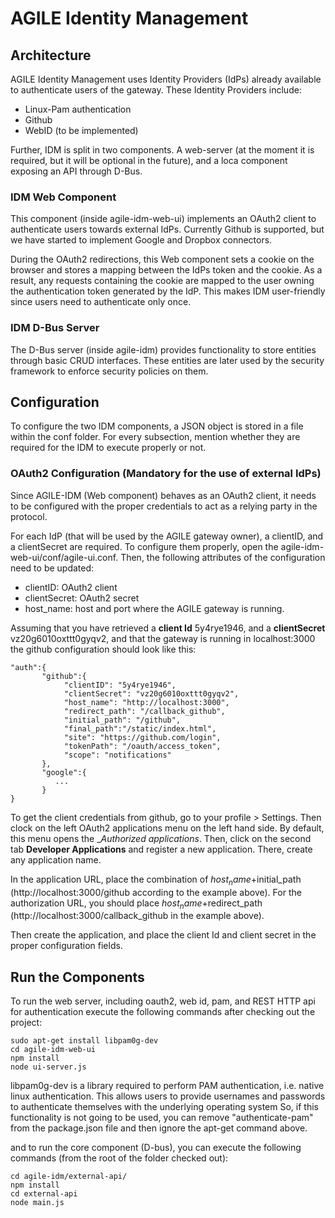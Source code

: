 # AGILE Identity Management

## Architecture

AGILE Identity Management uses Identity Providers (IdPs) already available to authenticate users of the gateway.
These Identity Providers include:
* Linux-Pam authentication
* Github
* WebID (to be implemented)

Further, IDM is split in two components. A web-server (at the moment it is required, but it will be optional in the future), and a loca component exposing an API through D-Bus.

### IDM Web Component

This component  (inside agile-idm-web-ui) implements an OAuth2 client to authenticate users towards external IdPs.
Currently Github is supported, but we have started to implement Google and Dropbox connectors.

During the OAuth2 redirections, this Web component sets a cookie on the browser and stores a mapping between the IdPs token and the cookie.
As a result, any requests containing the cookie are mapped to the user owning the authentication token generated by the IdP. This makes IDM user-friendly since users need to authenticate only once.


### IDM D-Bus Server

The D-Bus server  (inside agile-idm) provides functionality to store entities through basic CRUD interfaces. These entities are later used by the security framework to enforce security policies on them.



## Configuration

To configure the two IDM components, a JSON object is stored in a file within the conf folder. For every subsection, mention whether they are required for the IDM to execute properly or not.


### OAuth2 Configuration  (Mandatory for the use of external IdPs)

Since AGILE-IDM (Web component) behaves as an OAuth2 client, it needs to be configured with the proper credentials to act as a relying party in the protocol.

For each IdP (that will be used by the AGILE gateway owner), a clientID, and a clientSecret are required. To configure them properly, open the agile-idm-web-ui/conf/agile-ui.conf.
Then, the following attributes of the configuration need to be updated:

* clientID: OAuth2 client
* clientSecret: OAuth2 secret
* host_name: host and port where the AGILE gateway is running.

Assuming that you have retrieved a **client Id** 5y4rye1946, and a **clientSecret** vz20g6010oxttt0gyqv2, and that the gateway is running in localhost:3000 the github configuration should look like this:

```
"auth":{
       "github":{
            "clientID": "5y4rye1946",
            "clientSecret": "vz20g6010oxttt0gyqv2",
            "host_name": "http://localhost:3000",
            "redirect_path": "/callback_github",
            "initial_path": "/github",
            "final_path":"/static/index.html",
            "site": "https://github.com/login",
            "tokenPath": "/oauth/access_token",
            "scope": "notifications"
       },
       "google":{
          ...
       }
}
```

To get the client credentials from github, go to your profile > Settings. Then clock on the left OAuth2 applications menu on the left hand side.
By default, this menu opens the __Authorized applications_. Then, click on the second tab __Developer Applications__ and register a new application.
There, create any application name.

In the application URL, place the combination of $host_name+$initial_path (http://localhost:3000/github according to the example above).
For the authorization URL, you should place    $host_name+$redirect_path (http://localhost:3000/callback_github in the example above).

Then create the application, and place the client Id and client secret in the proper configuration fields.

## Run the Components

To run the web server, including oauth2, web id, pam, and REST HTTP api for authentication execute the following commands after checking out the project:

```
sudo apt-get install libpam0g-dev
cd agile-idm-web-ui
npm install
node ui-server.js
```
libpam0g-dev is a library required to perform PAM authentication, i.e. native linux authentication. This allows users to provide usernames and passwords to authenticate themselves with the underlying operating system So, if this functionality is not going to be used, you can remove "authenticate-pam" from the package.json file and then ignore the apt-get command above.

and to run the core component (D-bus), you can execute the following commands (from the root of the folder checked out):

```
cd agile-idm/external-api/
npm install
cd external-api
node main.js
```
